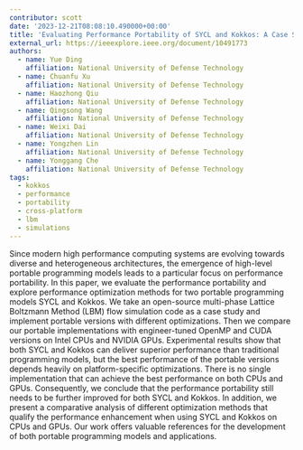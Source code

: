 ```yaml
---
contributor: scott
date: '2023-12-21T08:08:10.490000+00:00'
title: 'Evaluating Performance Portability of SYCL and Kokkos: A Case Study on LBM Simulations'
external_url: https://ieeexplore.ieee.org/document/10491773
authors:
  - name: Yue Ding
    affiliation: National University of Defense Technology
  - name: Chuanfu Xu
    affiliation: National University of Defense Technology
  - name: Haozhong Qiu
    affiliation: National University of Defense Technology
  - name: Qingsong Wang
    affiliation: National University of Defense Technology
  - name: Weixi Dai
    affiliation: National University of Defense Technology
  - name: Yongzhen Lin
    affiliation: National University of Defense Technology
  - name: Yonggang Che
    affiliation: National University of Defense Technology
tags:
  - kokkos
  - performance
  - portability
  - cross-platform
  - lbm
  - simulations
---
```


Since modern high performance computing systems are evolving towards diverse and heterogeneous architectures, the
emergence of high-level portable programming models leads to a particular focus on performance portability. In this
paper, we evaluate the performance portability and explore performance optimization methods for two portable programming
models SYCL and Kokkos. We take an open-source multi-phase Lattice Boltzmann Method (LBM) flow simulation code as a case
study and implement portable versions with different optimizations. Then we compare our portable implementations with
engineer-tuned OpenMP and CUDA versions on Intel CPUs and NVIDIA GPUs. Experimental results show that both SYCL and
Kokkos can deliver superior performance than traditional programming models, but the best performance of the portable
versions depends heavily on platform-specific optimizations. There is no single implementation that can achieve the best
performance on both CPUs and GPUs. Consequently, we conclude that the performance portability still needs to be further
improved for both SYCL and Kokkos. In addition, we present a comparative analysis of different optimization methods that
qualify the performance enhancement when using SYCL and Kokkos on CPUs and GPUs. Our work offers valuable references for
the development of both portable programming models and applications.
